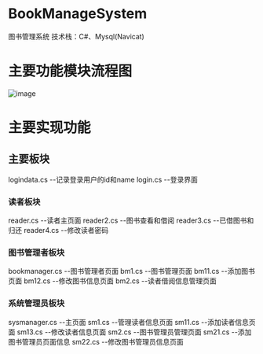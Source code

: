 # BookManageSystem
图书管理系统
技术栈：C#、Mysql(Navicat)
# 主要功能模块流程图
![image](https://github.com/llli-1/BookManageSystem/assets/102156169/94123781-1e80-46e8-b10a-070a9af278d8)
# 主要实现功能

## 主要板块
logindata.cs --记录登录用户的id和name
login.cs --登录界面

### 读者板块
reader.cs --读者主页面
reader2.cs --图书查看和借阅
reader3.cs --已借图书和归还
reader4.cs --修改读者密码

### 图书管理者板块
bookmanager.cs --图书管理者页面
bm1.cs --图书管理页面
bm11.cs --添加图书页面
bm12.cs --修改图书信息页面
bm2.cs --读者借阅信息管理页面

### 系统管理员板块
sysmanager.cs --主页面
sm1.cs --管理读者信息页面
  sm11.cs --添加读者信息页面
  sm13.cs --修改读者信息页面
sm2.cs --图书管理员管理页面
  sm21.cs --添加图书管理员页面信息
  sm22.cs --修改图书管理员信息页面
  
